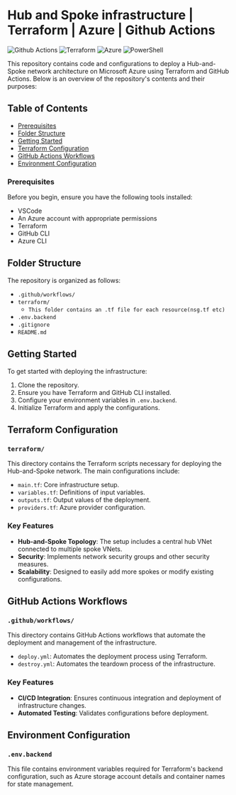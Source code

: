 # Hub and Spoke infrastructure | Terraform | Azure | Github Actions
![Github Actions](https://img.shields.io/badge/Github%20Actions-%E2%9C%93-blue)
![Terraform](https://img.shields.io/badge/Terraform-IaaC-blue?logo=checkmarx)
![Azure](https://img.shields.io/badge/Azure-%E2%9C%93-blue)
![PowerShell](https://img.shields.io/badge/PowerShell-%E2%9C%93-blue)

This repository contains code and configurations to deploy a Hub-and-Spoke network architecture on Microsoft Azure using Terraform and GitHub Actions. Below is an overview of the repository's contents and their purposes:

## Table of Contents
- [Prerequisites](#prerequisites)
- [Folder Structure](#folder-structure)
- [Getting Started](#getting-started)
- [Terraform Configuration](#terraform-configuration)
- [GitHub Actions Workflows](#github-actions-workflows)
- [Environment Configuration](#environment-configuration)

### Prerequisites
Before you begin, ensure you have the following tools installed:

- VSCode
- An Azure account with appropriate permissions
- Terraform
- GitHub CLI
- Azure CLI

## Folder Structure
The repository is organized as follows:
- `.github/workflows/`
- `terraform/`
  - `This folder contains an .tf file for each resource(nsg.tf etc)`
- `.env.backend`
- `.gitignore`
- `README.md`

## Getting Started
To get started with deploying the infrastructure:
1. Clone the repository.
2. Ensure you have Terraform and GitHub CLI installed.
3. Configure your environment variables in `.env.backend`.
4. Initialize Terraform and apply the configurations.

## Terraform Configuration
### `terraform/`
This directory contains the Terraform scripts necessary for deploying the Hub-and-Spoke network. The main configurations include:
- `main.tf`: Core infrastructure setup.
- `variables.tf`: Definitions of input variables.
- `outputs.tf`: Output values of the deployment.
- `providers.tf`: Azure provider configuration.

### Key Features
- **Hub-and-Spoke Topology**: The setup includes a central hub VNet connected to multiple spoke VNets.
- **Security**: Implements network security groups and other security measures.
- **Scalability**: Designed to easily add more spokes or modify existing configurations.

## GitHub Actions Workflows
### `.github/workflows/`
This directory contains GitHub Actions workflows that automate the deployment and management of the infrastructure.
- `deploy.yml`: Automates the deployment process using Terraform.
- `destroy.yml`: Automates the teardown process of the infrastructure.

### Key Features
- **CI/CD Integration**: Ensures continuous integration and deployment of infrastructure changes.
- **Automated Testing**: Validates configurations before deployment.

## Environment Configuration
### `.env.backend`
This file contains environment variables required for Terraform's backend configuration, such as Azure storage account details and container names for state management.
